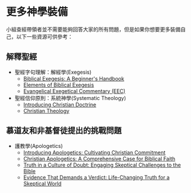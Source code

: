 # 更多神學裝備

小組查經帶領者並不需要能夠回答大家的所有問題，但是如果你想要更多裝備自己，以下一些資源可供參考：

## 解釋聖經

- 聖經字句理解：解經學(Exegesis)
  - [Biblical Exegesis: A Beginner's Handbook](https://www.amazon.com/Biblical-Exegesis-Beginners-John-Hayes/dp/0664266983)
  - [Elements of Biblical Exegesis](https://www.amazon.com/Elements-Biblical-Exegesis-Students-Ministers/dp/1540960315)
  - [Evangelical Exegetical Commentary (EEC)](https://www.logos.com/product/7565/evangelical-exegetical-commentary)
- 聖經信仰原則：系統神學(Systematic Theology)
  - [Introducing Christian Doctrine](https://www.amazon.com/Introducing-Christian-Doctrine-Millard-Erickson/dp/0801049199)
  - [Christian Theology](https://www.amazon.com/Christian-Theology-Millard-J-Erickson/dp/0801036437)

## 慕道友和非基督徒提出的挑戰問題

- 護教學(Apologetics)
  - [Introducing Apologetics: Cultivating Christian Commitment](https://www.amazon.com/Introducing-Apologetics-Cultivating-Christian-Commitment/dp/0801048907)
  - [Christian Apologetics: A Comprehensive Case for Biblical Faith](https://www.amazon.com/Christian-Apologetics-Comprehensive-Biblical-Faith/dp/0830839356)
  - [Truth in a Culture of Doubt: Engaging Skeptical Challenges to the Bible](https://www.amazon.com/Truth-Culture-Doubt-Skeptical-Challenges/dp/1433684047)
  - [Evidence That Demands a Verdict: Life-Changing Truth for a Skeptical World](https://www.amazon.com/Evidence-That-Demands-Verdict-Life-Changing/dp/1401676707)
